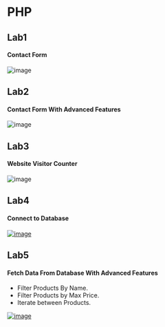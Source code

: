 # PHP
## Lab1
#### Contact Form
![image](https://user-images.githubusercontent.com/81237428/224558985-600b9a6b-fb15-41e1-9f92-93391b545252.png)

## Lab2
#### Contact Form With Advanced Features
![image](https://user-images.githubusercontent.com/81237428/224560374-6304de84-f949-4ddc-b8ce-78504db8af33.png)

## Lab3
#### Website Visitor Counter
![image](https://user-images.githubusercontent.com/81237428/224559147-9bb38547-89a7-4fe7-971c-48f8e5f3185d.png)

## Lab4
#### Connect to Database

[![image](https://user-images.githubusercontent.com/81237428/225902591-29631054-5d24-4709-b260-f40cb22b11ae.png)](https://user-images.githubusercontent.com/81237428/225905548-4a77976b-436f-44cc-9839-4bbdbc04fbf3.mp4)

## Lab5
#### Fetch Data From Database With Advanced Features
  - Filter Products By Name.
  - Filter Products by Max Price.
  - Iterate between Products.

[![image](https://user-images.githubusercontent.com/81237428/225963262-0ebf85cc-d98e-49e9-b40e-638ef10cec69.png)](https://user-images.githubusercontent.com/81237428/225963397-54cf69f6-a2af-4f60-99e1-98b94b3d34c3.mp4)










